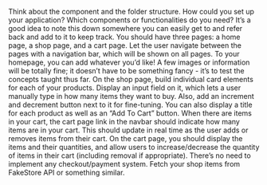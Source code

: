 Think about the component and the folder structure. How could you set up your application? Which components or functionalities do you need? It’s a good idea to note this down somewhere you can easily get to and refer back and add to it to keep track.
You should have three pages: a home page, a shop page, and a cart page. Let the user navigate between the pages with a navigation bar, which will be shown on all pages.
To your homepage, you can add whatever you’d like! A few images or information will be totally fine; it doesn’t have to be something fancy - it’s to test the concepts taught thus far.
On the shop page, build individual card elements for each of your products. Display an input field on it, which lets a user manually type in how many items they want to buy. Also, add an increment and decrement button next to it for fine-tuning. You can also display a title for each product as well as an “Add To Cart” button.
When there are items in your cart, the cart page link in the navbar should indicate how many items are in your cart. This should update in real time as the user adds or removes items from their cart.
On the cart page, you should display the items and their quantities, and allow users to increase/decrease the quantity of items in their cart (including removal if appropriate). There’s no need to implement any checkout/payment system.
Fetch your shop items from FakeStore API or something similar.





